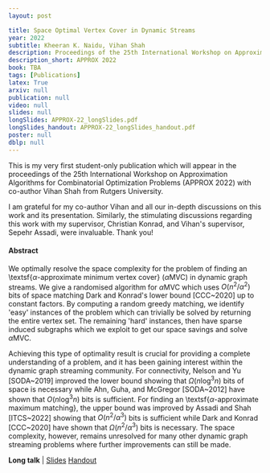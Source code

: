 ```yaml
---
layout: post

title: Space Optimal Vertex Cover in Dynamic Streams
year: 2022
subtitle: Kheeran K. Naidu, Vihan Shah
description: Proceedings of the 25th International Workshop on Approximation Algorithms for Combinatorial Optimization Problems
description_short: APPROX 2022
book: TBA
tags: [Publications]
latex: True
arxiv: null
publication: null
video: null
slides: null
longSlides: APPROX-22_longSlides.pdf
longSlides_handout: APPROX-22_longSlides_handout.pdf
poster: null
dblp: null
---
```


This is my very first student-only publication which will appear in the proceedings of the 25th International Workshop on Approximation Algorithms for Combinatorial Optimization Problems (APPROX 2022) with co-author Vihan Shah from Rutgers University. 

I am grateful for my co-author Vihan and all our in-depth discussions on this work and its presentation. Similarly, the stimulating discussions regarding this work with my supervisor, Christian Konrad, and Vihan's supervisor, Sepehr Assadi, were invaluable. Thank you!

#### Abstract

We optimally resolve the space complexity for the problem of finding an \textsf{$\alpha$-approximate minimum vertex cover} ($\alpha\textsf{MVC}$) in dynamic graph streams. We give a randomised algorithm for $\alpha\textsf{MVC}$ which uses $O(n^2/\alpha^2)$ bits of space matching Dark and Konrad's lower bound [CCC~2020] up to constant factors.
By computing a random greedy matching, we identify 'easy' instances of the problem which can trivially be solved by returning the entire vertex set. The remaining 'hard' instances, then have sparse induced subgraphs which we exploit to get our space savings and solve $\alpha\textsf{MVC}$.

Achieving this type of optimality result is crucial for providing a complete understanding of a problem, and it has been gaining interest within the dynamic graph streaming community.
For connectivity, Nelson and Yu [SODA~2019] improved the lower bound showing that $\Omega(n \log^3 n)$ bits of space is necessary while Ahn, Guha, and McGregor [SODA~2012] have shown that $O(n \log^3 n)$ bits is sufficient. 
For finding an \textsf{$\alpha$-approximate maximum matching}, the upper bound was improved by Assadi and Shah [ITCS~2022] showing that $O(n^2/\alpha^3)$ bits is sufficient while Dark and Konrad [CCC~2020] have shown that $\Omega(n^2/\alpha^3)$ bits is necessary. The space complexity, however, remains unresolved for many other dynamic graph streaming problems where further improvements can still be made.


<!-- <div class="page-tag" style="padding-right: 30px;">
    <span id="Attachments"><strong>Latest version</strong> | </span>
    <a href="{{ page.arxiv }}" target="_blank" class="tag">arXiv</a>
</div>
<div class="page-tag" style="padding-right: 30px;">
    <span id="Attachments"><strong>Conference paper</strong> | </span>
    <a href="{{ page.publication }}" target="_blank" class="tag">APPROX21</a>
</div>
<div class="page-tag" style="padding-right: 30px;">
    <span id="Attachments"><strong>Conference talk</strong> | </span>
    <a href="{{ page.video }}" target="_blank" class="tag">YouTube</a>
    <a href="{{site.baseurl}}/assets/attachments/{{ page.slides }}" target="_blank" class="tag">Slides</a>
    <a href="{{site.baseurl}}/assets/attachments/{{ page.poster }}" target="_blank" class="tag">Poster</a>
</div> -->
<div class="page-tag" style="padding-right: 30px;">
    <span id="Attachments"><strong>Long talk</strong> | </span>
    <a href="{{site.baseurl}}/assets/attachments/{{ page.longSlides }}" target="_blank" class="tag">Slides</a>
    <a href="{{site.baseurl}}/assets/attachments/{{ page.longSlides_handout }}" target="_blank" class="tag">Handout</a>
</div>
<!-- <div class="page-tag" style="padding-right: 30px;">
    <span id="Attachments"><strong>Further details</strong> | </span>
    <a href="{{ page.dblp }}" target="_blank" class="tag">dblp</a>
</div> -->